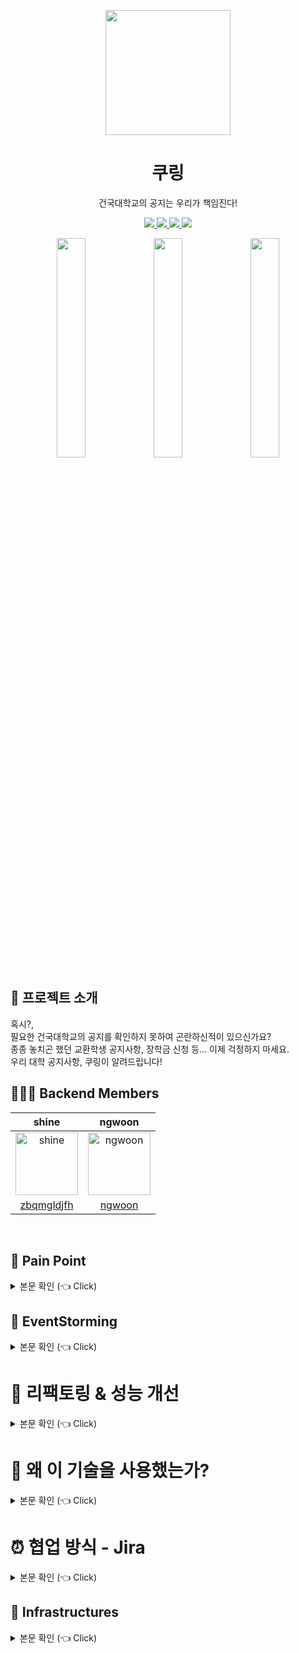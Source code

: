 
<p align="middle" >
  <img width="200px;" src="https://user-images.githubusercontent.com/60593969/224698214-0b3215cc-d87a-453b-bcb6-08f64b8741a1.png"/>
</p>
<h1 align="middle">쿠링</h1>
<p align="middle">건국대학교의 공지는 우리가 책임진다!</p>

<div align="center">
    <a href="https://apps.apple.com/KR/app/id1609873520?mt=8">
        <img src="https://img.shields.io/badge/Apple Store-f3f3f3?style=flat&logo=apple&logoColor=black">
    </a>
    <a href="https://play.google.com/store/apps/details?id=com.ku_stacks.ku_ring">
        <img src="https://img.shields.io/badge/Google Store-90c8ff?style=flat&logo=Google&logoColor=white">
    </a>
    <a href="https://sonarcloud.io/project/overview?id=KU-Stacks_ku-ring-backend-web">
        <img src="https://sonarcloud.io/api/project_badges/measure?project=KU-Stacks_ku-ring-backend-web&metric=coverage"/>
    </a>
    <a href="https://sonarcloud.io/project/overview?id=KU-Stacks_ku-ring-backend-web">
        <img src="https://sonarcloud.io/api/project_badges/measure?project=KU-Stacks_ku-ring-backend-web&metric=alert_status"/>
    </a>
</div>

<p align="center">
 <img src="https://user-images.githubusercontent.com/53814741/163469327-98af5c02-efc7-4c3e-8fec-9195ca6805ad.JPG" width="30%"/>
 <img src="https://user-images.githubusercontent.com/53814741/163469357-aed6a78a-4b65-4a9a-bead-d541e7eee702.JPG" width="30%"/>
 <img src="https://user-images.githubusercontent.com/53814741/163469345-503b6b50-b240-4c8d-9656-c719a5f3d9f2.JPG" width="30%"/>
</p>

## 💌 프로젝트 소개
혹시?,  
필요한 건국대학교의 공지를 확인하지 못하여 곤란하신적이 있으신가요?   
종종 놓치곤 했던 교환학생 공지사항, 장학금 신청 등... 이제 걱정하지 마세요.   
우리 대학 공지사항, 쿠링이 알려드립니다!
<br>

## 👩‍👦‍👦 Backend Members
|shine|ngwoon|
|:-:|:-:|
|<img src="https://avatars.githubusercontent.com/u/60593969?v=4" alt="shine" width="100" height="100">|<img src="https://avatars.githubusercontent.com/ngwoon?v=4" alt="ngwoon" width="100" height="100">|
|[zbqmgldjfh](https://github.com/zbqmgldjfh)|[ngwoon](https://github.com/ngwoon)|
<br>    

## 🧐 Pain Point
<details>
   <summary> 본문 확인 (👈 Click)</summary>
<br />

기존의 학교 공지를 확인하기 위해서는 앱이 아닌 홈페이지로 접근 → 해당 학과로 이동 → 학과 내의 공지함 접속    
과같이 불필요한 step을 진행해야만 공지를 확인할 수 있었으며, 노트북이 없다면 공지를 확인하기가 매우 불편 했습니다.

이러한 불편함을 없애고, 모든 건국대 학생들에게 편리한 공지를 제공하기 위해 만든 서비스입니다.    
비록 아직도 많이 부족하지만, 잘 사용하고 있다는 피드백을 받을때의 뿌듯함을 원동력으로 개선해나가는 중 입니다.

</details>

## 📑 EventStorming <a name = "outline"></a>
<details>
   <summary> 본문 확인 (👈 Click)</summary>
<br />
도메인 모델 분리를 위한 Event Storming (4일 소요) <br>
이벤트 스토밍 도중 추가되는 이벤트도 충분하게 발생할 수 있으며, 지금의 선택이 100% 모두가 동의 가능한 모델 분리는 아닐 수 있다.

### 2-2-1) ****Event (Orange Sticker)****
![이벤트](https://github.com/ku-ring/ku-ring-backend-web/assets/60593969/80eb6138-a98b-415e-83e2-3eb0dcc709e4)
우선 시간의 흐름에 따라 비지니스의 상태 변경을 의미하는 도메인 이벤트를 도출해보았습니다.     

팀원들과 함께 오렌지색 포스트잇에 이벤트 명을 작성하였는데, 이떄 **이벤트 명은 과거명으로 작성한다.** 라는 내용을 준수하려 노력하였습니다.  

이벤트간의 공간을 두되 이벤트가 연쇄적으로 발행하는 경우 바로 옆에 붙인다. 같은 시점에 비지니스 조건에 따라 대체적으로 발생될 수 있는 이벤트는 아래에 같은 라인선상으로 붙인다.  

도메인 이벤트는 비지니스의 어떤 상태를 생성,변경,삭제하는 요소라 할 수 있습니다. 따라서 시스템의 화면을 연상하지 말고 비지니스가 흘러감에 따라 비지니스를 구성하는 요소들의 상태가 어떻게 변경되는지를 생각하도록 하였습니다.    

우리 팀은 시스템을 사용하는 역할(사용자, 디자이너, 개발자)로 나누어서 사람들을 배정하여 업무별로 논의가 가능한 수준인 적절한 인원이(4명) 참여하였습니다.


### 2-2-2) ****Command (Blue Sticker)****
![커멘드](https://github.com/ku-ring/ku-ring-backend-web/assets/60593969/722eff4b-b082-4935-a2ca-5c0e7621f0a7)    
이벤트를 트리거하는(발생시키는) 커맨드를 도출하였으며 위 사진과 같습니다.

커맨드의 경우 파란색 포스트잇에 작성하여 붙였으며, 커맨드는 이벤트를 보면 쉽게 유추할 수 있다고 생각됩니다.     
**하나의 커맨드에 의해 여러개의 이벤트가 연속 발생될 수 있으며 커맨드 하나에 조건에 따라 다른 이벤트가 발생할 수 있음을 유의하자!**

> *[이벤트] 할 때는 항상 [커맨드] 한다*

### 2-2-3) ****Actor (Yellow Sticker)****
![엑터](https://github.com/ku-ring/ku-ring-backend-web/assets/60593969/b764d079-0be7-48f2-abfb-811cb9c75827)    
엑터는 사람이나 조직이 될 수 있는데 역할 관점으로 도출해보았습니다. 엑터는 추상적으로 식별하지 말고 **비지니스를 수행하는 구체적인 역할로 고려하여 도출한다.**

즉 그냥 모든 업무에서 보편적으로 사용되는 회원, 관리자로 뽑지 말고 특정 비지니스를 실제적으로 수행하는 역할자를 도출하려고 노력하였으, 액터가 구체화 될 수록 식별하지 못한 커맨드와 이벤트가 추가적으로 도출 될 수 있습니다.    

우리의 서비스는 엑터는 학교에 다니는 학생, 교직원 (공지앱 사용자) 정도로 생각하였습니다. 엑터를 도출하고 보니, 여지껏 교직원을 위한 기능은 없었음을 한번 상기하게 되었습니다.  

### 2-2-4) ****Aggregate (Yellow Sticker)****
![어그리게이트](https://github.com/ku-ring/ku-ring-backend-web/assets/60593969/f1bb7fc4-a216-4aba-a5f5-c580b751f826)
어그리게이트는 ‘결합물’을 의미하는데 어떠한 도메인 객체를 중심으로 생각하였으며,    
하나의 ACID한 트랜잭션에 묶여 변화되어야 할 객체의 묶음을 도출하고, 그것들을 커맨드, 이벤트와 함께 묶어보았습니다.

### 2-2-5) ****바운디드 컨텍스트로 묶기****
![바운디드컨텍스트](https://github.com/ku-ring/ku-ring-backend-web/assets/60593969/e00f53cf-643b-49d5-bf86-22c1f1e606e6)
Bounded Context(BC)는 동일한 문맥으로 효율적으로 업무 용어(도메인 클래스)를 사용할 수 있는 객체 범위를 뜻한다고 합니다.    
하나의 BC는 하나 이상의 어그리게이트를 원소로 구성될 수 있으며, 이 BC를 마이크로서비스 구성 단위로 정하게 되면 이를 담당하는 팀 내의 커뮤니케이션이 효율화 될것 같습니다?   

추후 MSA화를 고려중이기에 함께 고려해본 대상입니다. 

### 2-2-6) 외부 시스템 추가
![외부](https://github.com/ku-ring/ku-ring-backend-web/assets/60593969/03580d1f-6ef6-40fa-9326-fc7d080000be)
커맨드 & 이벤트 발생 시 호출되거나 관련되는 레거시 시스템이나 외부 시스템 또는 장비를 도출하여 핑크색 포스트잇에 작성하여 이벤트의 오른쪽 상단에 추가!     

본 시스템의 구현 대상이 아니지만 시스템의 기능 구현을 위해 연계가 필요한 시스템들을 모두 도출해본 결과, FCM의 알림 기능 정도가 외부 의존으로 추가되었습니다.    

### 2-2-7) ****Policy (Lilac Sticker)**** 도출
![정책](https://github.com/ku-ring/ku-ring-backend-web/assets/60593969/219a2245-d4a9-444a-b8b1-7bf0f2d435a2)    
폴리시(Policy)는 이벤트가 발생한 후 연이어 발생하는 반응형 액션으로, **한 서비스 이벤트에 대해 수행되어야 할 타 서비스의 액션들로**, 먼저 정의된 이벤트 아래에 추가하였습니다.     
하나의 이벤트에 반응하여 수행되어야 할 폴리시는 여러 팀에서 도출된 멀티 액션이 존재할 수 있다.

### 2-2-8) **폴리시의 이동과 컨텍스트 매핑 (점선은 Pub/Sub, 실선은 Req/Resp)**
![최종](https://github.com/ku-ring/ku-ring-backend-web/assets/60593969/d3e28458-f726-40bc-9a1e-01ca8329a295)
위와 같이 최종적으로 도메인 모델을 분리하게 되었습니다!!

</details>


# 🚀 리팩토링 & 성능 개선
<details>
   <summary> 본문 확인 (👈 Click)</summary>

---

## 1. 의미있는 이름과 함수

코드를 다시 되돌아보았을 때, 당시에는 이해할 수 있을 정도의 이름으로 지었다고 생각했으나 명확하게 와닿지 않는 네이밍들이 있었습니다.  
따라서 주석이 필요 없을 정도로 명확하게 변수명과 함수명을 수정하였습니다. 
함수에 대해서는 Clean Code에서 5줄 이내를 권장하고 있었습니다. 코드를 되돌아본 결과 생각보다 함수가 긴 것들이 존재했고 충분히 줄일 수 있는 수준의 내용들이었기에 할 수 있는 한에서 5줄 내외를 지키도록 수정했습니다.

---

## 2. 레거시 코드의 양방향 연관관계를 단방향으로!
JPA에 대해서는 서로 어느 정도 이해하고 있어, 적절한 fetch join을 사용하여 코딩했었기에 N+1 문제는 발생하지 않았습니다.
하지만 연관관계에 대해서 문제가 있었습니다.
가장 좋은 연관관계 설계는 단방향을 기초로 하되 필요하면 양방향 설계를 하는 것입니다.    

JPA 프로그래밍의 저자, 김영한 선생님의 의견을 빌리자면 다음과 같습니다.
> 양방향으로 하면 복잡도가 높아지는 단점이 있지만 성능상 이점을 얻을 수 있습니다.
정말 성능이 너무 중요해서 쿼리 하나를 줄이는게 꼭 필요한 상황이라면 복잡해지더라도 최적화를 해야합니다.
반면에 쿼리가 하나 더 나가더라도 시스템 자원이 충분해서 성능에 영향을 미치는 것이 미미하다면 코드 복잡도를 낮게 유지하는 것이 더 중요합니다.

<div align="center">
 <img width="550" src="https://github.com/ku-ring/ku-ring-backend-web/assets/60593969/787c8dfb-1de5-4524-a759-26706df9cc6f" alt="kanban">
 <img width="550" src="https://github.com/ku-ring/ku-ring-backend-web/assets/60593969/da4ed880-516f-4596-bc7f-2c101ac5e7fe" alt="kanban">
</div>

둘간에 양방향으로 연관관계를 갖고 있다.    
그럼 UserCategory에 추가해줄때, User쪽의 `private List<UserCategory> userCategories = new ArrayList<>();` 에도 UserCategory를 추가하고,  UserCategory 쪽에서도 User를 추가해야 한다!!    
이는 양방향으로 매핑중이기 때문이다.

당연히 연관관계 주인이 UserCategory 이기 때문에 UserCategory에 추가하는적은 적합하다.    
하지만 다음 코드는 UserCategory쪽에만 추가중이다. 흔히 말하는 JPA 편의 메서드를 작성했어야 헀는데, 다음 코드는 편의 메서드가 없다.  
<img width="600" alt="Untitled (3)" src="https://github.com/ku-ring/ku-ring-backend-web/assets/60593969/4069ce0e-8ee1-413b-ae57-fe78278bb06f">

따라서 UserCategory에는 신규 UserCategory가 추가 되지만, User가 들고 있는 List는 비어 있게 된다…    

다음 글의 3번 “양방향 연관관계 주의점”을 보면 이해할 수 있다.
https://blogshine.tistory.com/345    

아예 User에서 UserCategory를 삭제하는 편이 더 좋을것 같다. 양방향 연관관계가 필수적인 포인트가 아니기 때문이다! → **User에서 제거!**     

<img width="483" alt="image" src="https://github.com/ku-ring/ku-ring-backend-web/assets/60593969/74154306-43ad-42d3-a523-7803823b9227">    

테이블 구조에 변화는 없기에 적용가능

---

## 3. 공지 Scrap작업 multi-threading 처리로 시간 개선하기

**문제 상황**

- 기존의 60개의 학과를 전부 Scrap하는데 단일 thread로는 너무 오래 걸리는 문제 발생

**문제 해결**

- 60개 학과의 공지를 scrap하는 과정을 병렬처리 하면서 **Crawling 성능개선**
    - 단일 공지 페이지 기준, core 6개 : 3분50초 → 49초로 성능을 **4.39**배 개선
    - 전체 공지 페이지 기준, core 6개 : 1시간 12분 11초 → 15분 35초로 성능을 **4.70**배 개선

**상세 내용 링크 : ([글 링크](https://blogshine.tistory.com/660))**

---
## 4. Full-Text-Index도입을 통한 **검색 성능개선**

**문제 상황**

- 기존 검색은 like 절을 활용한 단순 full-scan방식의 검색이라는 단점

**문제 해결**

- 공지 검색 쿼리 변경, 중지단어, Full-Text-Index도입을 통한 **검색 성능개선**
    - 개선 **전** : 검색은 full Scan을 통해 실행계획이 수립 → 11s 59ms
    - 개선 **후** : Full Text index과 stop word 도입 → 591ms
    - 공지 500만건 기준 검색 속도 **18.71배 개선** 하게 되었습니다

**상세 내용 링크 : ([글 링크](https://blogshine.tistory.com/664))**

---
## 5. 인증, 인가를 비즈니스 로직으로부터 분리하기

**문제 상황**

- 부가적인 인증, 인가 로직이 애플리케이션의 비즈니스 로직과 함께 혼재되어 있는 상태

**문제 해결**

<img width="750" alt="image" src="https://github.com/ku-ring/ku-ring-backend-web/assets/60593969/ed34a293-c58b-4332-adf3-e6156d441bc4">

- 인증, 인가를 핵심 비즈니스로직 으로 부터 분리하여 리팩토링 하기
    - Spring Security와 유사 구조를 직접 구현
- 직접 구현한 전체 인증 로직 흐름도
    
**상세 내용 링크 : ([글 링크](https://blogshine.tistory.com/678))**

---

## 6. 흔하디 흔한 N+1 쿼리 개선기

원래 로직에서는 사용자의 Category 이름 목록을 가져오기 위해서 다음과 같이 처리가 되고 잇었습니다!

![Untitled (2)](https://github.com/ku-ring/ku-ring-backend-web/assets/60593969/36dbdd3c-af5e-47ec-8e25-f2b0792f0486)

getUserCategories 는 다음과 같고,

```java
public List<Category> getUserCategories(String token) {
    User user = userRepository.findByToken(token);

    // User에서 이미 연관관계로 들고 있는 상황이었다.
    List<UserCategory> userCategories = userCategoryRepository.findAllByUser(user); 

    return userCategories.stream()
            .map(UserCategory::getCategory)
            .collect(Collectors.toList());
}
```

위의 기존 코드에서 user를 찾아올때 사실 UserCategory를 EAGER로 찾아오고 있었다.
![Untitled (1)](https://github.com/ku-ring/ku-ring-backend-web/assets/60593969/ee224a35-a1e6-4d9f-9b6d-3ccfef43a24d)    

따라서 다음과 같이 변경 했어도 됬을것 같다!

```java
List<UserCategory> userCategories = user.getUserCategories(); // 이미 User는 UserCategory 정보가 있음
```

즉, User를 찾아올때 이미 Category를 찾아오는 쿼리가 나갔는데, findAllByUser로 찾아올 필요가 없었다.

(ps, 다행이 1차 캐시 덕분에 영속성 컨텍스트에서 찾아오기에 동일한 쿼리가 2번 나가지는 않는다)

getCategoryNamesFromCategories 는 다음과 같이 구현되어 있었다!

```java
public List<String> getCategoryNamesFromCategories(List<Category> categories) {
    return categories.stream()
            .map(Category::getName)
            .collect(Collectors.toList());
}
```

이렇게 처리되어 사용자의 Category이름을 전부 보여주고 있었다!

즉, User 하나만 조회해도 UserCategory까지 함께 조회하고 있으니~

1) token값을 갖는 User를 찾아온 후 // 쿼리 1번

2) User의 UserCategory를 다 찾아온다. // UserCategory를 바로 찾아오는 쿼리 N개 (N+1문제)

3) 이후 찾아온 UserCategory 목록을 통해 Category 목록을 찾는다. // Category N개만큼 쿼리

4) 찾아온 Category 목록을 String 이름로 바꾼다.

쿼리가 총 1 + 2N 만큼 발생중이다.

### 6 - 1) 변경 전 쿼리

```bash
Hibernate: 
    select
        user0_.id as id1_5_,
        user0_.token as token2_5_ 
    from
        user user0_ 
    where
        user0_.token=?
2023-01-25 21:19:36.747  INFO 16011 --- [o-auto-1-exec-5] p6spy                                    : #1674649176747 | took 1ms | statement | connection 22| url jdbc:mariadb://localhost:52131/test
select user0_.id as id1_5_, user0_.token as token2_5_ from user user0_ where user0_.token=?
select user0_.id as id1_5_, user0_.token as token2_5_ from user user0_ where user0_.token='test_fcm_token';
Hibernate: 
    select
        usercatego0_.user_token as user_tok3_6_0_,
        usercatego0_.id as id1_6_0_,
        usercatego0_.id as id1_6_1_,
        usercatego0_.category_name as category2_6_1_,
        usercatego0_.user_token as user_tok3_6_1_ 
    from
        user_category usercatego0_ 
    where
        usercatego0_.user_token=?
2023-01-25 21:19:36.749  INFO 16011 --- [o-auto-1-exec-5] p6spy                                    : #1674649176749 | took 1ms | statement | connection 22| url jdbc:mariadb://localhost:52131/test
select usercatego0_.user_token as user_tok3_6_0_, usercatego0_.id as id1_6_0_, usercatego0_.id as id1_6_1_, usercatego0_.category_name as category2_6_1_, usercatego0_.user_token as user_tok3_6_1_ from user_category usercatego0_ where usercatego0_.user_token=?
select usercatego0_.user_token as user_tok3_6_0_, usercatego0_.id as id1_6_0_, usercatego0_.id as id1_6_1_, usercatego0_.category_name as category2_6_1_, usercatego0_.user_token as user_tok3_6_1_ from user_category usercatego0_ where usercatego0_.user_token='test_fcm_token';
Hibernate: 
    select
        user0_.id as id1_5_1_,
        user0_.token as token2_5_1_,
        usercatego1_.user_token as user_tok3_6_3_,
        usercatego1_.id as id1_6_3_,
        usercatego1_.id as id1_6_0_,
        usercatego1_.category_name as category2_6_0_,
        usercatego1_.user_token as user_tok3_6_0_ 
    from
        user user0_ 
    left outer join
        user_category usercatego1_ 
            on user0_.token=usercatego1_.user_token 
    where
        user0_.token=?
2023-01-25 21:19:36.755  INFO 16011 --- [o-auto-1-exec-5] p6spy                                    : #1674649176755 | took 1ms | statement | connection 22| url jdbc:mariadb://localhost:52131/test
select user0_.id as id1_5_1_, user0_.token as token2_5_1_, usercatego1_.user_token as user_tok3_6_3_, usercatego1_.id as id1_6_3_, usercatego1_.id as id1_6_0_, usercatego1_.category_name as category2_6_0_, usercatego1_.user_token as user_tok3_6_0_ from user user0_ left outer join user_category usercatego1_ on user0_.token=usercatego1_.user_token where user0_.token=?
select user0_.id as id1_5_1_, user0_.token as token2_5_1_, usercatego1_.user_token as user_tok3_6_3_, usercatego1_.id as id1_6_3_, usercatego1_.id as id1_6_0_, usercatego1_.category_name as category2_6_0_, usercatego1_.user_token as user_tok3_6_0_ from user user0_ left outer join user_category usercatego1_ on user0_.token=usercatego1_.user_token where user0_.token='test_fcm_token';
HTTP/1.1 200 
Content-Type: application/json
Transfer-Encoding: chunked
Date: Wed, 25 Jan 2023 12:19:36 GMT
Keep-Alive: timeout=60
Connection: keep-alive
```

N+1 문제로 User한번 조회하는데 위와 같이 쿼리가 3번 나가게 됨

### 6 - 2) 변경 후

변경 후 한방 쿼리로 조회 끝    
```java
public List<String> getUserCategoryNamesByToken(String token) {
    return queryFactory
            .select(userCategory.category.name)
            .from(userCategory)
            .where(userCategory.user.token.eq(token))
            .fetch();
}
```

<img width="750" src="https://github.com/ku-ring/ku-ring-backend-web/assets/60593969/e3915da9-5d30-4b12-b80c-e4ffc18686c4">

___

## 7. Test Container를 통한 테스트의 멱등성 보장하기
테스트와, 실제 운영 DB를 둘다 MariaDB 환경으로 사용하여 문제가 발생할 일이 없다 생각했었습니다.
하지만, utf8과 같은 인코딩 방식이 로컬과 프로덕션이 달라 문제가 발생하였으며, 이또한 테스트 환경에서 걸러내지 못한 것이 문제라 생각하였습니다.

따라서 이후부터는 환경 자체를 동일하게 만든 Test 컨테이너를 사용하여 프로덕션 환경과 동일환 환경변수 환경에서 테스트를 진행하도록 하였습니다.    
테스트에서 수행 시간이 조금 길어졌지만, 테스트의 목적에 부합하도록 동작하게 되었습니다.

---

## 8. CI / 정적분석기(SonarCloud, jacoco)를 사용한 코드 컨벤션에 대한 코드리뷰 자동화

**문제 상황**

- 정적 분석 도구가 없어 코드의 품질 관리나, 버그 발견등이 어려웠던 상황

**문제 해결**

<img width="465" alt="image" src="https://github.com/ku-ring/ku-ring-backend-web/assets/60593969/7c7b3c42-b434-4f07-bce4-2de05be7e80e">

- 정적 분석 도구를 통한 분석을 통하여 사전에 미리 문제가 발생할 수 있는 지점들을 보완할 수 있음
- 테스트 코드의 커버리지에 대한 관리가 편리하다 생

**상세 내용 링크 : ([글 링크](https://blogshine.tistory.com/658))**

---

## 9. 서버 모니터링

**문제 상황**

- 이전에는 모니터링 도구가 없어 실시간으로 서버의 상태를 확인할 수 없었다.
- 서버의 상태를 확인하기 위해 서버에 접속하여 로그를 확인해야 했다.

**문제 해결**

<img width="800" alt="image" src="https://github.com/ku-ring/ku-ring-backend-web/assets/60593969/4e855b82-60b3-4800-bf02-37bff544aa0d">

- 서버의 상태를 실시간으로 확인할 수 있어 서버의 상태를 빠르게 파악할 수 있다.
- 일정 기간동안의 서버 정보가 저장되어 있기 때문에 문제 발생시 역추적 해볼 수 있다.
- 다음 글 링크에서는 이를 통하여 서버가 다운되는 문제를 해결한 글 이다!

**상세 내용 링크 : ([글 링크](https://blogshine.tistory.com/669))**

---

<br>
</details>

# 💎 왜 이 기술을 사용했는가?
<details>
   <summary> 본문 확인 (👈 Click)</summary>

----

## 1. Querydsl
<img width="550" src="https://github.com/ku-ring/ku-ring-backend-web/assets/60593969/2478dc90-16e8-4268-9e5d-608570a23eb6">

Spring Data JPA가 기본적으로 제공해주는 CRUD 메서드 및 쿼리 메서드 기능을 사용하더라도, 원하는 조건의 데이터를 수집하기 위해서는 필연적으로 JPQL을 작성하게 됩니다.
간단한 로직을 작성하는데 큰 문제는 없으나, 복잡한 로직의 경우 개행이 포함된 쿼리 문자열이 상당히 길어집니다.
JPQL 문자열에 오타 혹은 문법적인 오류가 존재하는 경우, 정적 쿼리라면 어플리케이션 로딩 시점에 이를 발견할 수 있으나 그 외는 런타임 시점에서 에러가 발생합니다.
이러한 문제를 해결해 주는 것이 Querydsl이기에 Querydsl을 도입했습니다.
Querydsl 도입으로 다음과 같은 이점을 얻었습니다.

1. 문자가 아닌 코드로 쿼리를 작성함으로써, 컴파일 시점에 문법 오류를 쉽게 확인할 수 있다.
2. 자동 완성 등 IDE의 도움을 받을 수 있다.
3. 동적인 쿼리 작성이 편리하다.
4. 쿼리 작성 시 제약 조건 등을 메서드 추출을 통해 재사용할 수 있다.

----

## 2. Flyway

<img width="300" src="https://github.com/ku-ring/ku-ring-backend-web/assets/60593969/c6df0ca7-48a5-4b32-9e19-4298b9a64313">

dev, local 환경에서는 단순히 ddl을 create-drop 또는 update 옵션을 사용하고 있었기에 DB에 대해 고민할 필요가 없었습니다.   
하지만 운영환경에서는 ddl을 validate 또는 none 옵션을 사용해야하기 때문에 초기에는 DB script를 뽑아서 별도로 관리를 했습니다.   
이후 기능이 추가되면서 script가 변경되는 일이 빈번해졌고, 매번 일일이 스크립트를 관리하는 것이 번거로울 뿐 아니라 실수하기 딱 좋은 부분이라 Flyway를 도입하여 데이터베이스 형상관리를 진행했습니다.

추가로 저의 생각에 이점은
1. 협업시 팀원이 ddl의 코드리뷰를 하기 매우 편하다.
2. 내가 작성한 ddl이 정상적으로 추가된다, 즉 복붙이나 타이핑 하다 나는 휴먼에러 등을 방지할 수 있다.

----

</details>



# ⏰ 협업 방식 - Jira <a name = "jira"></a>

<details>
   <summary> 본문 확인 (👈 Click)</summary>
<br />

저희 쿠링팀은 협업 방식으로 Jira를 사용했습니다.  

구현해야할 큰 기능들을 에픽으로 정의하여 일정을 설정했고 하나의 에픽에 필요한 기능들인 task를 세세하게 나누었습니다.  
칸반보드를 통해 task들을 개발해야할 모든 기능들, 이번주에 개발해야할 기능, 개발 진행중, 개발 완료된 칸으로 옮기면서 한눈에 볼 수 있도록 진행했습니다.  

스프린트는 1주일 단위로 설정하여 Jira 내 Confluence에서 스프린트 주기동안 진행해야할 기능들을 정의하고 마음가짐과 스프린트를 마친 후 회고를 작성하는 방식으로 스프린트를 진행했습니다.

## 로드맵
<div align="center">
 <img src="https://github.com/ku-ring/ku-ring-backend-web/assets/60593969/92e2f5d6-1167-4293-a5fa-dc5f539953d7" alt="kanban">
</div>

## 칸반보드
<div align="center">
 <img src="https://github.com/ku-ring/ku-ring-backend-web/assets/60593969/5a523f6a-8966-494d-b28c-bbf69eb526e4">
</div>

</details>    


## 🔌 Infrastructures
<details>
    <summary> 본문 확인 (👈 Click)</summary>

### CI Flow
<img width="850" alt="스크린샷 2023-05-15 오후 5 08 22" src="https://github.com/ku-ring/ku-ring-backend-web/assets/60593969/492e61fb-b420-42b3-ae10-834a89c50249">

### CD Flow
<img width="850" alt="image" src="https://github.com/ku-ring/ku-ring-backend-web/assets/60593969/9ec6dbff-3560-412a-9bc1-a687b510ac66">

### CD Detail Flow (Test Server)
<img width="850" alt="image" src="https://github.com/ku-ring/ku-ring-backend-web/assets/60593969/47827e3d-2137-43e7-beda-6725ab0c36ff">

과정 정리글
1) [Github Actions, CodeDeploy, Nginx 로 무중단 배포하기 - 1](https://blogshine.tistory.com/427)
2) [Github Actions, CodeDeploy, Nginx 로 무중단 배포하기 - 2](https://blogshine.tistory.com/428)
3) [Github Actions, CodeDeploy, Nginx 로 무중단 배포하기 - 3](https://blogshine.tistory.com/429)
4) [Github Actions, CodeDeploy, Nginx 로 무중단 배포하기 - 4](https://blogshine.tistory.com/430)



[![Hits](https://hits.seeyoufarm.com/api/count/incr/badge.svg?url=https%3A%2F%2Fgithub.com%2FKU-Stacks%2Fku-ring-backend-web&count_bg=%2379C83D&title_bg=%23555555&icon=&icon_color=%23E7E7E7&title=hits&edge_flat=false)](https://hits.seeyoufarm.com)
</details>

